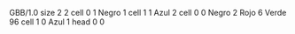 <gs-board without-header> GBB/1.0
size 2 2
cell 0 1 Negro 1 
cell 1 1 Azul 2 
cell 0 0 Negro 2 Rojo 6 Verde 96 
cell 1 0 Azul 1 
head 0 0 </gs-board>